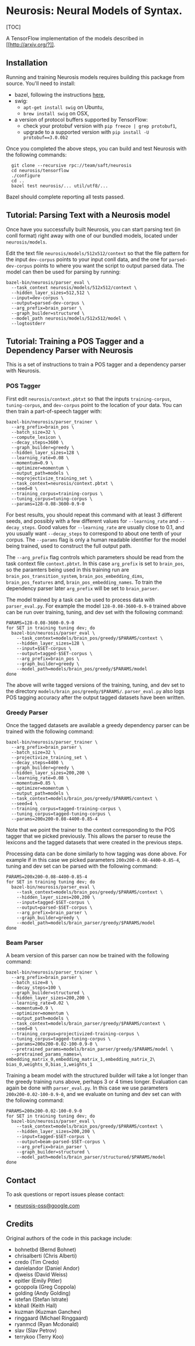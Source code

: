 # Neurosis: Neural Models of Syntax.

[TOC]

A TensorFlow implementation of the models described in [[http://arxiv.org/?]].

## Installation

Running and training Neurosis models requires building this package from
source.  You'll need to install:

* bazel, following the instructions [here](http://bazel.io/docs/install.html),
* swig:
    * `apt-get install swig` on Ubuntu,
    * `brew install swig` on OSX,
* a version of protocol buffers supported by TensorFlow:
    * check your protobuf version with `pip freeze | grep protobuf1`,
    * upgrade to a supported version with `pip install -U protobuf==3.0.0b2`

Once you completed the above steps, you can build and test Neurosis with the
following commands:

```shell
  git clone --recursive rpc://team/saft/neurosis
  cd neurosis/tensorflow
  ./configure
  cd ..
  bazel test neurosis/... util/utf8/...
```

Bazel should complete reporting all tests passed.

## Tutorial: Parsing Text with a Neurosis model

Once have you successfully built Neurosis, you can start parsing text (in conll
format) right away with one of our bundled models, located under
`neurosis/models`.

Edit the text file `neurosis/models/512x512/context` so that the file pattern
for the input `dev-corpus` points to your input conll data, and the one for
`parsed-dev-corpus` points to where you want the script to output parsed
data. The model can then be used for parsing by running:

```shell
bazel-bin/neurosis/parser_eval \
  --task_context neurosis/models/512x512/context \
  --hidden_layer_sizes=512,512 \
  --input=dev-corpus \
  --output=parsed-dev-corpus \
  --arg_prefix=brain_parser \
  --graph_builder=structured \
  --model_path neurosis/models/512x512/model \
  --logtostderr
```

## Tutorial: Training a POS Tagger and a Dependency Parser with Neurosis

This is a set of instructions to train a POS tagger and a dependency parser
with Neurosis.

### POS Tagger

First edit `neurosis/context.pbtxt` so that the inputs `training-corpus`,
`tuning-corpus`, and `dev-corpus` point to the location of your data.
You can then train a part-of-speech tagger with:

```shell
bazel-bin/neurosis/parser_trainer \
  --arg_prefix=brain_pos \
  --batch_size=32 \
  --compute_lexicon \
  --decay_steps=3600 \
  --graph_builder=greedy \
  --hidden_layer_sizes=128 \
  --learning_rate=0.08 \
  --momentum=0.9 \
  --optimizer=momentum \
  --output_path=models \
  --noprojectivize_training_set \
  --task_context=neurosis/context.pbtxt \
  --seed=0 \
  --training_corpus=training-corpus \
  --tuning_corpus=tuning-corpus \
  --params=128-0.08-3600-0.9-0
```

For best results, you should repeat this command with at least 3 different
seeds, and possibly with a few different values for `--learning_rate` and
`--decay_steps`. Good values for `--learning_rate` are usually close to 0.1, and
you usually want `--decay_steps` to correspond to about one tenth of your
corpus. The `--params` flag is only a human readable identifier for the model
being trained, used to construct the full output path.

The `--arg_prefix` flag controls which parameters should be read from the task
context file `context.pbtxt`. In this case `arg_prefix` is set to `brain_pos`,
so the paramters being used in this training run are
`brain_pos_transition_system`, `brain_pos_embedding_dims`, `brain_pos_features`
and, `brain_pos_embedding_names`. To train the dependency parser later
`arg_prefix` will be set to `brain_parser`.

The model trained by a task can be used to process data with `parser_eval.py`.
For example the model `128-0.08-3600-0.9-0` trained above can
be run over training, tuning, and dev set with the following command:

```shell
PARAMS=128-0.08-3600-0.9-0
for SET in training tuning dev; do
  bazel-bin/neurosis/parser_eval \
    --task_context=models/brain_pos/greedy/$PARAMS/context \
    --hidden_layer_sizes=128 \
    --input=$SET-corpus \
    --output=tagged-$SET-corpus \
    --arg_prefix=brain_pos \
    --graph_builder=greedy \
    --model_path=models/brain_pos/greedy/$PARAMS/model
done
```

The above will write tagged versions of the training, tuning, and dev set to the
directory `models/brain_pos/greedy/$PARAMS/`. `parser_eval.py` also logs POS
tagging accuracy after the output tagged datasets have been written.

### Greedy Parser

Once the tagged datasets are available a greedy dependency parser can be
trained with the following command:

```shell
bazel-bin/neurosis/parser_trainer \
  --arg_prefix=brain_parser \
  --batch_size=32 \
  --projectivize_training_set \
  --decay_steps=4400 \
  --graph_builder=greedy \
  --hidden_layer_sizes=200,200 \
  --learning_rate=0.08 \
  --momentum=0.85 \
  --optimizer=momentum \
  --output_path=models \
  --task_context=models/brain_pos/greedy/$PARAMS/context \
  --seed=4 \
  --training_corpus=tagged-training-corpus \
  --tuning_corpus=tagged-tuning-corpus \
  --params=200x200-0.08-4400-0.85-4
```

Note that we point the trainer to the context corresponding to the POS tagger
that we picked previously. This allows the parser to reuse the lexicons and the
tagged datasets that were created in the previous steps.

Processing data can be done similarly to how tagging was done above. For example
if in this case we picked parameters `200x200-0.08-4400-0.85-4`, tuning and dev
set can be parsed with the following command:

```shell
PARAMS=200x200-0.08-4400-0.85-4
for SET in training tuning dev; do
  bazel-bin/neurosis/parser_eval \
    --task_context=models/brain_pos/greedy/$PARAMS/context \
    --hidden_layer_sizes=200,200 \
    --input=tagged-$SET-corpus \
    --output=parsed-$SET-corpus \
    --arg_prefix=brain_parser \
    --graph_builder=greedy \
    --model_path=models/brain_parser/greedy/$PARAMS/model
done
```

### Beam Parser

A beam version of this parser can now be trained with the following command:

```shell
bazel-bin/neurosis/parser_trainer \
  --arg_prefix=brain_parser \
  --batch_size=8 \
  --decay_steps=100 \
  --graph_builder=structured \
  --hidden_layer_sizes=200,200 \
  --learning_rate=0.02 \
  --momentum=0.9 \
  --optimizer=momentum \
  --output_path=models \
  --task_context=models/brain_parser/greedy/$PARAMS/context \
  --seed=0 \
  --training_corpus=projectivized-training-corpus \
  --tuning_corpus=tagged-tuning-corpus \
  --params=200x200-0.02-100-0.9-0 \
  --pretrained_params=models/brain_parser/greedy/$PARAMS/model \
  --pretrained_params_names=\
embedding_matrix_0,embedding_matrix_1,embedding_matrix_2\
bias_0,weights_0,bias_1,weights_1
```

Training a beam model with the structured builder will take a lot longer than
the greedy training runs above, perhaps 3 or 4 times longer. Evaluation can
again be done with `parser_eval.py`. In this case we use parameters
`200x200-0.02-100-0.9-0`, and we evaluate on tuning and dev set can with the
following command:

```shell
PARAMS=200x200-0.02-100-0.9-0
for SET in training tuning dev; do
  bazel-bin/neurosis/parser_eval \
    --task_context=models/brain_pos/greedy/$PARAMS/context \
    --hidden_layer_sizes=200,200 \
    --input=tagged-$SET-corpus \
    --output=beam-parsed-$SET-corpus \
    --arg_prefix=brain_parser \
    --graph_builder=structured \
    --model_path=models/brain_parser/structured/$PARAMS/model
done
```

## Contact

To ask questions or report issues please contact:
*  neurosis-oss@google.com

## Credits

Original authors of the code in this package include:

*  bohnetbd (Bernd Bohnet)
*  chrisalberti (Chris Alberti)
*  credo (Tim Credo)
*  danielandor (Daniel Andor)
*  djweiss (David Weiss)
*  epitler (Emily Pitler)
*  gcoppola (Greg Coppola)
*  golding (Andy Golding)
*  istefan (Stefan Istrate)
*  kbhall (Keith Hall)
*  kuzman (Kuzman Ganchev)
*  ringgaard (Michael Ringgaard)
*  ryanmcd (Ryan Mcdonald)
*  slav (Slav Petrov)
*  terrykoo (Terry Koo)
